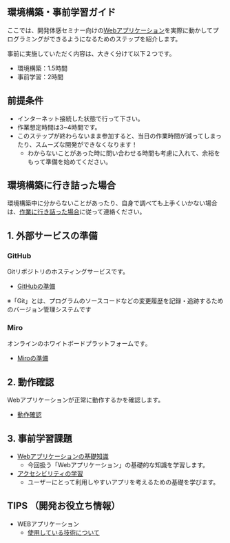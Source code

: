 環境構築・事前学習ガイド
-----------------------------------

ここでは、開発体感セミナー向けの[Webアプリケーション](https://github.com/tiscon/tiscon10)を実際に動かしてプログラミングができるようになるためのステップを紹介します。

事前に実施していただく内容は、大きく分けて以下２つです。

- 環境構築：1.5時間
- 事前学習：2時間

## 前提条件

- インターネット接続した状態で行って下さい。
- 作業想定時間は3~4時間です。
- このステップが終わらないまま参加すると、当日の作業時間が減ってしまったり、スムーズな開発ができなくなります！
  - わからないことがあった時に問い合わせる時間も考慮に入れて、余裕をもって準備を始めてください。

## 環境構築に行き詰った場合

環境構築中に分からないことがあったり、自身で調べても上手くいかない場合は、[作業に行き詰った場合](content/whenYouAreStuck.md)に従って連絡ください。

## 1. 外部サービスの準備

### GitHub

Gitリポジトリのホスティングサービスです。

- [GitHubの準備](content/github.md)

※「Git」とは、プログラムのソースコードなどの変更履歴を記録・追跡するためのバージョン管理システムです

### Miro

オンラインのホワイトボードプラットフォームです。

- [Miroの準備](content/miro.md)

## 2. 動作確認

Webアプリケーションが正常に動作するかを確認します。

- [動作確認](content/operationCheck.md)

## 3. 事前学習課題 

- [Webアプリケーションの基礎知識](content/lerning.md)
  - 今回扱う「Webアプリケーション」の基礎的な知識を学習します。 
- [アクセシビリティの学習](content/accessibility.md)
  - ユーザーにとって利用しやすいアプリを考えるための基礎を学びます。

## TIPS （開発お役立ち情報）
- WEBアプリケーション
    - [使用している技術について](content/aboutUsingTechnology.md)

